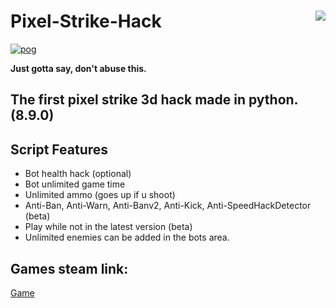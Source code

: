 # Pixel-Strike-Hack <img align="right" src="https://cdn.discordapp.com/avatars/523597014030876672/a_aa5bf5e92da22690475f566a2f555d6a.gif"/>
[![pog](https://img.shields.io/badge/main-script-brightgreen)](https://github.com/poggersbutnot/Pixel-Strike-Hack/blob/main/hack/poggersbutnot.py)

**Just gotta say, don't abuse this.**

## The first pixel strike 3d hack made in python. (8.9.0)

## Script Features
- Bot health hack (optional)
- Bot unlimited game time
- Unlimited ammo (goes up if u shoot)
- Anti-Ban, Anti-Warn, Anti-Banv2, Anti-Kick, Anti-SpeedHackDetector (beta)
- Play while not in the latest version (beta)
- Unlimited enemies can be added in the bots area.


## Games steam link:
[Game](https://store.steampowered.com/app/915320/Pixel_Strike_3D/)

